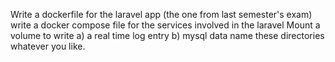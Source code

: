 Write a dockerfile for the laravel app (the one from last semester's exam)
write a docker compose file for the services involved in the laravel
Mount a volume to write
       a) a real time log entry
       b) mysql data
       name these directories whatever you like.
